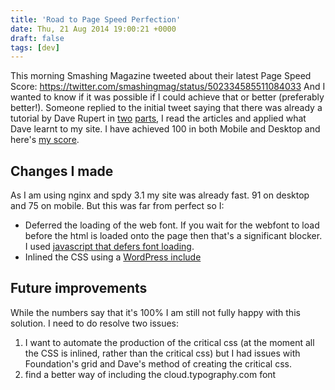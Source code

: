 ```yaml
---
title: 'Road to Page Speed Perfection'
date: Thu, 21 Aug 2014 19:00:21 +0000
draft: false
tags: [dev]
---
```


This morning Smashing Magazine tweeted about their latest Page Speed Score: https://twitter.com/smashingmag/status/502334585511084033 And I wanted to know if it was possible if I could achieve that or better (preferably better!). Someone replied to the initial tweet saying that there was already a tutorial by Dave Rupert in [two](http://daverupert.com/2014/07/rwd-bloat/) [parts](http://daverupert.com/2014/07/rwd-bloat-part-ii/), I read the articles and applied what Dave learnt to my site. I have achieved 100 in both Mobile and Desktop and here's [my score](https://developers.google.com/speed/pagespeed/insights/?url=https%3A%2F%2Fbig-andy.co.uk).

Changes I made
--------------

As I am using nginx and spdy 3.1 my site was already fast. 91 on desktop and 75 on mobile. But this was far from perfect so I:

*   Deferred the loading of the web font. If you wait for the webfont to load before the html is loaded onto the page then that's a significant blocker. I used [javascript that defers font loading](https://gist.github.com/hdragomir/8f00ce2581795fd7b1b7).
*   Inlined the CSS using a [WordPress include](https://github.com/bigandy/big-andy.co.uk/blob/master/content/themes/v4/header.php#L9)

Future improvements
-------------------

While the numbers say that it's 100% I am still not fully happy with this solution. I need to do resolve two issues:

1.  I want to automate the production of the critical css (at the moment all the CSS is inlined, rather than the critical css) but I had issues with Foundation's grid and Dave's method of creating the critical css.
2.  find a better way of including the cloud.typography.com font